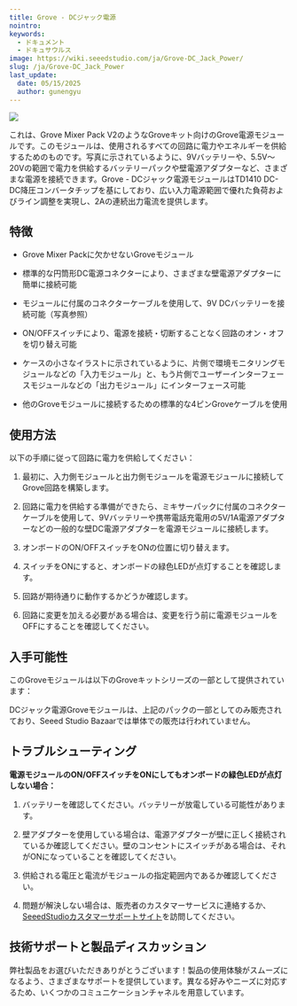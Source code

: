 ```yaml
---
title: Grove - DCジャック電源
nointro:
keywords:
  - ドキュメント
  - ドキュサウルス
image: https://wiki.seeedstudio.com/ja/Grove-DC_Jack_Power/
slug: /ja/Grove-DC_Jack_Power
last_update:
  date: 05/15/2025
  author: gunengyu
---
```



![](https://files.seeedstudio.com/wiki/Grove-DC_Jack_Power/img/Power_photo1.jpg)

これは、Grove Mixer Pack V2のようなGroveキット向けのGrove電源モジュールです。このモジュールは、使用されるすべての回路に電力やエネルギーを供給するためのものです。写真に示されているように、9Vバッテリーや、5.5V～20Vの範囲で電力を供給するバッテリーパックや壁電源アダプターなど、さまざまな電源を接続できます。Grove - DCジャック電源モジュールはTD1410 DC-DC降圧コンバータチップを基にしており、広い入力電源範囲で優れた負荷およびライン調整を実現し、2Aの連続出力電流を提供します。

## 特徴

* Grove Mixer Packに欠かせないGroveモジュール

* 標準的な円筒形DC電源コネクターにより、さまざまな壁電源アダプターに簡単に接続可能

* モジュールに付属のコネクターケーブルを使用して、9V DCバッテリーを接続可能（写真参照）

* ON/OFFスイッチにより、電源を接続・切断することなく回路のオン・オフを切り替え可能

* ケースの小さなイラストに示されているように、片側で環境モニタリングモジュールなどの「入力モジュール」と、もう片側でユーザーインターフェースモジュールなどの「出力モジュール」にインターフェース可能

* 他のGroveモジュールに接続するための標準的な4ピンGroveケーブルを使用

## 使用方法

以下の手順に従って回路に電力を供給してください：

1. 最初に、入力側モジュールと出力側モジュールを電源モジュールに接続してGrove回路を構築します。

2. 回路に電力を供給する準備ができたら、ミキサーパックに付属のコネクターケーブルを使用して、9Vバッテリーや携帯電話充電用の5V/1A電源アダプターなどの一般的な壁DC電源アダプターを電源モジュールに接続します。

3. オンボードのON/OFFスイッチをONの位置に切り替えます。

4. スイッチをONにすると、オンボードの緑色LEDが点灯することを確認します。

5. 回路が期待通りに動作するかどうか確認します。

6. 回路に変更を加える必要がある場合は、変更を行う前に電源モジュールをOFFにすることを確認してください。

## 入手可能性

このGroveモジュールは以下のGroveキットシリーズの一部として提供されています：

<!-- * [Grove Mixer Pack V2](/ja/Grove-Mixer_Pack_V2 "GROVE MIXER PACK V2") -->

DCジャック電源Groveモジュールは、上記のパックの一部としてのみ販売されており、Seeed Studio Bazaarでは単体での販売は行われていません。

## トラブルシューティング

**電源モジュールのON/OFFスイッチをONにしてもオンボードの緑色LEDが点灯しない場合：**

1. バッテリーを確認してください。バッテリーが放電している可能性があります。

2. 壁アダプターを使用している場合は、電源アダプターが壁に正しく接続されているか確認してください。壁のコンセントにスイッチがある場合は、それがONになっていることを確認してください。

3. 供給される電圧と電流がモジュールの指定範囲内であるか確認してください。

4. 問題が解決しない場合は、販売者のカスタマーサービスに連絡するか、[SeeedStudioカスタマーサポートサイト](http://support.seeedstudio.com/)を訪問してください。

## 技術サポートと製品ディスカッション

弊社製品をお選びいただきありがとうございます！製品の使用体験がスムーズになるよう、さまざまなサポートを提供しています。異なる好みやニーズに対応するため、いくつかのコミュニケーションチャネルを用意しています。

<div class="button_tech_support_container">
<a href="https://forum.seeedstudio.com/" class="button_forum"></a> 
<a href="https://www.seeedstudio.com/contacts" class="button_email"></a>
</div>

<div class="button_tech_support_container">
<a href="https://discord.gg/eWkprNDMU7" class="button_discord"></a> 
<a href="https://github.com/Seeed-Studio/wiki-documents/discussions/69" class="button_discussion"></a>
</div>